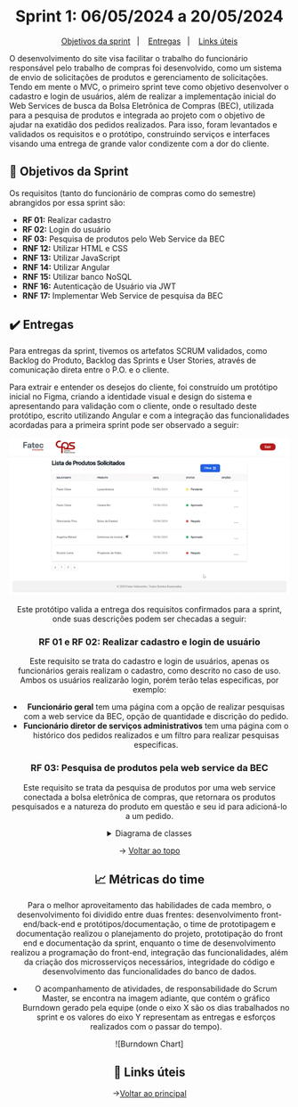 <span id="topo">

<h1 align="center">Sprint 1: 06/05/2024 a 20/05/2024</h1>

<p align="center">
    <a href="#objetivos">Objetivos da sprint</a> &nbsp |&nbsp &nbsp
    <a href="#entregas">Entregas</a> &nbsp |&nbsp &nbsp
    <a href="#links">Links úteis</a>
</p>

O desenvolvimento do site visa facilitar o trabalho do funcionário responsável pelo trabalho de compras foi desenvolvido, como um sistema de envio de solicitações de produtos e gerenciamento de solicitações. Tendo em mente o MVC, o primeiro sprint teve como objetivo desenvolver o cadastro e login de usuários, além de realizar a implementação inicial do Web Services de busca da Bolsa Eletrônica de Compras (BEC), utilizada para a pesquisa de produtos e integrada ao projeto com o objetivo de ajudar na exatidão dos pedidos realizados. Para isso, foram levantados e validados os requisitos e o protótipo, construindo serviços e interfaces visando uma entrega de grande valor condizente com a dor do cliente.

<span id="objetivos">

## :dart: Objetivos da Sprint

Os requisitos (tanto do funcionário de compras como do semestre) abrangidos por essa sprint são:
- **RF 01:** Realizar cadastro
- **RF 02:** Login do usuário
- **RF 03:** Pesquisa de produtos pelo Web Service da BEC
- **RNF 12:** Utilizar HTML e CSS
- **RNF 13:** Utilizar JavaScript
- **RNF 14:** Utilizar Angular
- **RNF 15:** Utilizar banco NoSQL
- **RNF 16:** Autenticação de Usuário via JWT
- **RNF 17:** Implementar Web Service de pesquisa da BEC

<span id="entregas">

## :heavy_check_mark: Entregas

Para entregas da sprint, tivemos os artefatos SCRUM validados, como Backlog do Produto, Backlog das Sprints e User Stories, através de comunicação direta entre o P.O. e o cliente.

Para extrair e entender os desejos do cliente, foi construído um protótipo inicial no Figma, criando a identidade visual e design do sistema e apresentando para validação com o cliente, onde o resultado deste protótipo, escrito utilizando Angular e com a integração das funcionalidades acordadas para a primeira sprint pode ser observado a seguir:

<div align="center">

![demo](./demo.gif)

Este protótipo valida a entrega dos requisitos confirmados para a sprint, onde suas descrições podem ser checadas a seguir:

### RF 01 e RF 02: Realizar cadastro e login de usuário

Este requisito se trata do cadastro e login de usuários, apenas os funcionários gerais realizam o cadastro, como descrito no caso de uso. Ambos os usuários realizarão login, porém terão telas especificas, por exemplo: 
- **Funcionário geral** tem uma página com a opção de realizar pesquisas com a web service da BEC, opção de quantidade e discrição do pedido.
- **Funcionário diretor de serviços administrativos** tem uma página com o histórico dos pedidos realizados e um filtro para realizar pesquisas especificas.

### RF 03: Pesquisa de produtos pela web service da BEC

Este requisito se trata da pesquisa de produtos por uma web service conectada a bolsa eletrônica de compras, que retornara os produtos pesquisados e a natureza do produto em questão e seu id para adicioná-lo a um pedido.


<details>
   <summary>Diagrama de classes</summary>
   <h4>Diagrama de classes mapeado do frontend</h4>
   <img src="<img width="414" alt="image" src="https://github.com/paulovictorio/Documentacao_projetoCompras/assets/127141305/4ed5254a-2fcb-447a-8a53-38bbe9af6015">
">
</details>

→ [Voltar ao topo](#topo)

<span id="metricas">
    
## :chart_with_upwards_trend: Métricas do time
Para o melhor aproveitamento das habilidades de cada membro, o desenvolvimento foi dividido entre duas frentes: desenvolvimento front-end/back-end e protótipos/documentação, o time de prototipagem e documentação realizou o planejamento do projeto, prototipação do front end e documentação da sprint, enquanto o time de desenvolvimento realizou a programação do front-end, integração das funcionalidades, além da criação dos microsserviços necessários, integridade do código e desenvolvimento das funcionalidades do banco de dados.

- O acompanhamento de atividades, de responsabilidade do Scrum Master, se encontra na imagem adiante, que contém o gráfico Burndown gerado pela equipe (onde o eixo X são os dias trabalhados no sprint e os valores do eixo Y representam as entregas e esforços realizados com o passar do tempo).

<div align="center">
![Burndown Chart]
</div>


<span id="links">

## :link: Links úteis



→[Voltar ao principal](https://github.com/paulovictorio/Documentacao_projetoCompras/blob/main/README.md)
